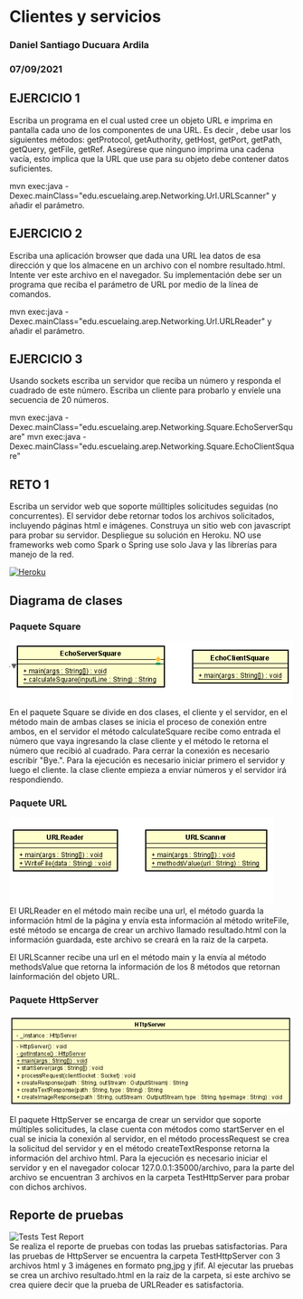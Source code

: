 # Clientes y servicios
### Daniel Santiago Ducuara Ardila
### 07/09/2021

## EJERCICIO 1
Escriba un programa en el cual usted cree un objeto URL e imprima en pantalla cada uno de los componentes de una URL. 
Es decir , debe usar los siguientes métodos: getProtocol, getAuthority, getHost, getPort, getPath, getQuery, getFile, getRef. 
Asegúrese que ninguno imprima una cadena vacía, esto implica que la URL que use para su objeto debe contener datos suficientes.

mvn exec:java -Dexec.mainClass="edu.escuelaing.arep.Networking.Url.URLScanner" y añadir el parámetro.

## EJERCICIO 2
Escriba una aplicación browser que dada una URL lea datos de esa dirección y que los almacene en un archivo con el nombre resultado.html. 
Intente ver este archivo en el navegador. Su implementación debe ser un programa que reciba el parámetro de URL por medio de la línea de comandos.

mvn exec:java -Dexec.mainClass="edu.escuelaing.arep.Networking.Url.URLReader"  y añadir el parámetro.

## EJERCICIO 3
Usando sockets escriba un servidor que reciba un número y responda el cuadrado de este número. Escriba un cliente para probarlo y envíele 
una secuencia de 20 números.

mvn exec:java -Dexec.mainClass="edu.escuelaing.arep.Networking.Square.EchoServerSquare"
mvn exec:java -Dexec.mainClass="edu.escuelaing.arep.Networking.Square.EchoClientSquare"

## RETO 1
Escriba un servidor web que soporte múlltiples solicitudes seguidas (no concurrentes). El servidor debe retornar todos los archivos 
solicitados, incluyendo páginas html e imágenes. Construya un sitio web con javascript para probar su servidor. Despliegue su solución 
en Heroku. NO use frameworks web como Spark o Spring use solo Java y las librerías para manejo de la red.

[![Heroku](https://www.herokucdn.com/deploy/button.png)](https://clientesserviciosarep.herokuapp.com/index.html)

## Diagrama de clases

### Paquete Square
![Design SquareDiagram](Design/Square.PNG "SquareDiagram")<br>
En el paquete Square se divide en dos clases, el cliente y el servidor, en el método main de ambas clases se inicia el proceso
de conexión entre ambos, en el servidor el método calculateSquare recibe como entrada el número que vaya ingresando la clase cliente 
y el método le retorna el número que recibió al cuadrado. Para cerrar la conexión es necesario escribir "Bye.".
Para la ejecución es necesario iniciar primero el servidor y luego el cliente. la clase cliente empieza a enviar números y el servidor
irá respondiendo.
### Paquete URL
![Design URLDiagram](Design/URL.PNG "URLDiagram")<br>
El URLReader en el método main recibe una url, el método guarda la información html de la página y envía esta información al método writeFile,
esté método se encarga de crear un archivo llamado resultado.html con la información guardada, este archivo se creará en la raiz de la carpeta.

El URLScanner recibe una url en el método main y la envía al método methodsValue que retorna la información de los 8 métodos que retornan lainformación del
objeto URL.
### Paquete HttpServer
![Design HttpServerDiagram](Design/HttpServer.PNG "HttpServerDiagram")<br>
El paquete HttpServer se encarga de crear un servidor que soporte múltiples solicitudes, la clase cuenta con métodos como startServer en el cual se inicia la conexión 
al servidor, en el método processRequest se crea la solicitud del servidor y en el método createTextResponse retorna la información del archivo html.
Para la ejecución es necesario iniciar el servidor y en el navegador colocar 127.0.0.1:35000/archivo, para la parte del archivo se encuentran 3 archivos en la 
carpeta TestHttpServer para probar con dichos archivos.

## Reporte de pruebas
![Tests Test Report](Design/TestReport.PNG "Test Report")<br>
Se realiza el reporte de pruebas con todas las pruebas satisfactorias.
Para las pruebas de HttpServer se encuentra la carpeta TestHttpServer con 3 archivos html y 3 imágenes en formato png,jpg y jfif.
Al ejecutar las pruebas se crea un archivo resultado.html en la raiz de la carpeta, si este archivo se crea quiere decir que la prueba de 
URLReader es satisfactoria. 
